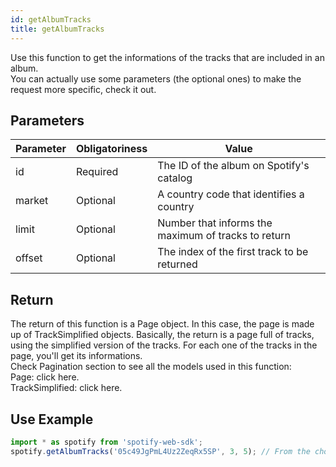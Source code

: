 ```yaml
---
id: getAlbumTracks
title: getAlbumTracks
---
```


Use this function to get the informations of the tracks that are included in an album.  
You can actually use some parameters (the optional ones) to make the request more specific, check it out.  

## Parameters

Parameter  | Obligatoriness | Value
---------- |----------------|-------
id         | Required       | The ID of the album on Spotify's catalog
market     | Optional       | A country code that identifies a country
limit      | Optional       | Number that informs the maximum of tracks to return
offset     | Optional       | The index of the first track to be returned

## Return

The return of this function is a Page object. In this case, the page is made up of TrackSimplified objects. Basically, the return is a page full of tracks, using the simplified version of the tracks. For each one of the tracks in the page, you'll get its informations.  
Check Pagination section to see all the models used in this function:  
Page: click here.  
TrackSimplified: click here.  


## Use Example

```javascript
import * as spotify from 'spotify-web-sdk';
spotify.getAlbumTracks('05c49JgPmL4Uz2ZeqRx5SP', 3, 5); // From the chosen album, this example shows informations of 5 tracks (limit), starting from track number 3 (offset). SHOWNED TRACKS: 3, 4, 5, 6, 7.
```
